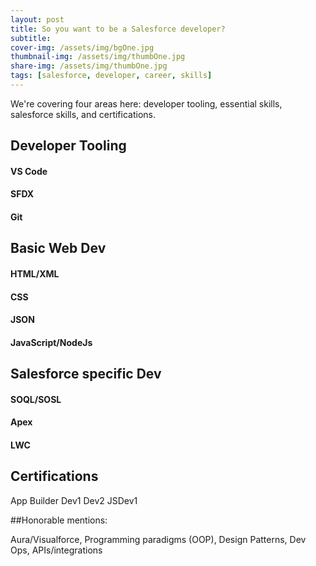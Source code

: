 ```yaml
---
layout: post
title: So you want to be a Salesforce developer?
subtitle:
cover-img: /assets/img/bgOne.jpg
thumbnail-img: /assets/img/thumbOne.jpg
share-img: /assets/img/thumbOne.jpg
tags: [salesforce, developer, career, skills]
---
```


We're covering four areas here: developer tooling, essential skills, salesforce skills, and certifications.

## Developer Tooling

#### VS Code

#### SFDX

#### Git

## Basic Web Dev

#### HTML/XML

#### CSS

#### JSON

#### JavaScript/NodeJs

## Salesforce specific Dev

#### SOQL/SOSL

#### Apex

#### LWC

## Certifications

App Builder
Dev1
Dev2
JSDev1

##Honorable mentions:

Aura/Visualforce, Programming paradigms (OOP), Design Patterns, Dev Ops, APIs/integrations
